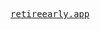 <p align="center">
  <samp>
    <a href="https://retireearly.app">retireearly.app</a>
  </samp>
</p>
